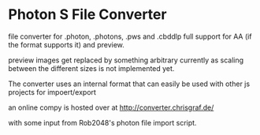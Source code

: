 # Photon S File Converter
file converter for .photon, .photons, .pws and .cbddlp
full support for AA (if the format supports it) and preview. 

preview images get replaced by something arbitrary currently as scaling between the different sizes is not implemented yet.

The converter uses an internal format that can easily be used with other js projects for impoert/export

an online compy is hosted over at http://converter.chrisgraf.de/

with some input from Rob2048's photon file import script.
